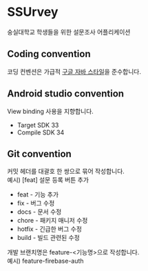 # SSUrvey
숭실대학교 학생들을 위한 설문조사 어플리케이션

## Coding convention
코딩 컨벤션은 가급적 [구글 자바 스타일](https://google.github.io/styleguide/javaguide.html  )을 준수합니다.  
## Android studio convention
View binding 사용을 지향합니다.  
* Target SDK 33
* Compile SDK 34
## Git convention
커밋 헤더를 대괄호 한 쌍으로 묶어 작성합니다.  
예시) [feat] 설문 등록 버튼 추가
* feat - 기능 추가
* fix - 버그 수정
* docs - 문서 수정
* chore - 패키지 매니저 수정
* hotfix - 긴급한 버그 수정
* build - 빌드 관련된 수정

개발 브랜치명은 feature-<기능명>으로 작성합니다.  
예시) feature-firebase-auth
